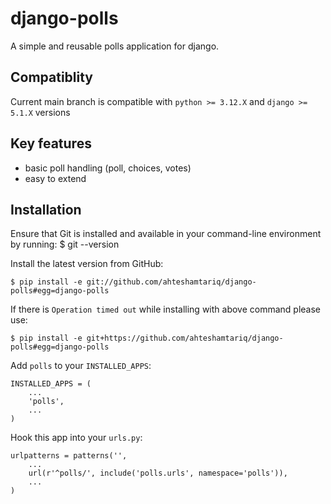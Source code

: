 # django-polls

A simple and reusable polls application for django.

## Compatiblity
Current main branch is compatible with `python >= 3.12.X` and `django >= 5.1.X` versions

## Key features

* basic poll handling (poll, choices, votes)
* easy to extend

## Installation

<!-- If you want to install the latest stable release from PyPi:

    $ pip install django-polls -->

<!-- If you want to install the latest development version from GitHub: -->
Ensure that Git is installed and available in your command-line environment by running:
    $ git --version

Install the latest version from GitHub:

    $ pip install -e git://github.com/ahteshamtariq/django-polls#egg=django-polls

If there is `Operation timed out` while installing with above command please use:

    $ pip install -e git+https://github.com/ahteshamtariq/django-polls#egg=django-polls

Add `polls` to your `INSTALLED_APPS`:

    INSTALLED_APPS = (
        ...
        'polls',
        ...
    )

Hook this app into your ``urls.py``:

    urlpatterns = patterns('',
        ...
        url(r'^polls/', include('polls.urls', namespace='polls')),
        ...
    )
